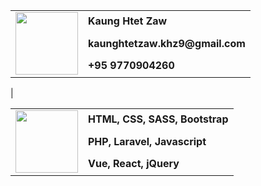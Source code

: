 <html>
    <table>
        <tr>
            <td rowspan="4">
                <img src="https://media.giphy.com/media/v1.Y2lkPTc5MGI3NjExM2NjMzhkN2NlYTMzYTY4YTk0ZGQxMjAyZDZhY2M5NjQyODBkN2Y3NCZjdD1z/gjrYDwbjnK8x36xZIO/giphy.gif" width="100">
            </td>
        </tr>
        <tr>
            <td>
                <b>Kaung Htet Zaw</b>
            </td>
        </tr>
        <tr>
            <td> 
                <b>kaunghtetzaw.khz9@gmail.com</b>
            </td>
        </tr>
        <tr>
            <td>
                <b>+95 9770904260</b>
            </td>
        </tr>
    </table>
    |
    <table>
        <tr>
            <td rowspan="4">
                <img src="https://media.giphy.com/media/KGhpQ5NMoWKQurlHwI/giphy.gif" width="100">
            </td>
        </tr>
        <tr>
            <td>
                <b>HTML, CSS, SASS, Bootstrap </b>
            </td>
        </tr>
        <tr>
            <td> 
                <b>PHP, Laravel, Javascript</b>
            </td>
        </tr>
        <tr>
            <td>
                <b>Vue, React, jQuery</b>
            </td>
        </tr>
    </table>
</html>

